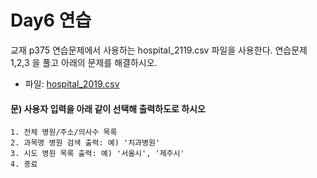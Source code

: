 # Day6 연습

교재 p375 연습문제에서 사용하는 hospital_2119.csv 파일을 사용한다. 연습문제 1,2,3 을 풀고 아래의 문제를 해결하시오.

- 파일: [hospital_2019.csv](./hospital_2019.csv)

#### 문) 사용자 입력을 아래 같이 선택해 출력하도로 하시오

```
1. 전체 병원/주소/의사수 목록
2. 과목명 병원 검색 출력: 예) '치과병원'
3. 시도 병원 목록 출력: 예) '서울시', '제주시'
4. 종료
```
